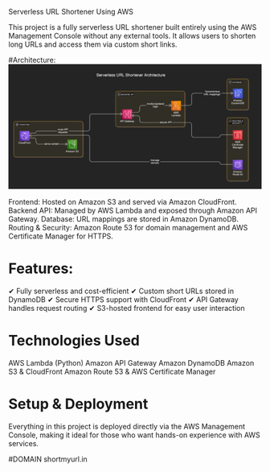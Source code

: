 

Serverless URL Shortener Using AWS

This project is a fully serverless URL shortener built entirely using the AWS Management Console without any external tools. It allows users to shorten long URLs and access them via custom short links.

#Architecture:
![alt text](architecture.png)

Frontend:            Hosted on Amazon S3 and served via Amazon CloudFront.
Backend API:         Managed by AWS Lambda and exposed through Amazon API Gateway.
Database:            URL mappings are stored in Amazon DynamoDB.
Routing & Security:  Amazon Route 53 for domain management and AWS Certificate Manager for HTTPS.

# Features:

✔ Fully serverless and cost-efficient
✔ Custom short URLs stored in DynamoDB
✔ Secure HTTPS support with CloudFront
✔ API Gateway handles request routing
✔ S3-hosted frontend for easy user interaction

# Technologies Used

AWS Lambda (Python)
Amazon API Gateway
Amazon DynamoDB
Amazon S3 & CloudFront
Amazon Route 53 & AWS Certificate Manager

# Setup & Deployment

Everything in this project is deployed directly via the AWS Management Console, making it ideal for those who want hands-on experience with AWS services.

#DOMAIN
shortmyurl.in




